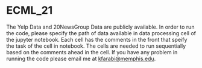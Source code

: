 # ECML_21
The Yelp Data and 20NewsGroup Data are publicly available. In order to run the code, please specify the path of data available in data processing cell of the jupyter  notebook.
Each cell has the comments in the front that speify the task of the cell in notebook. The cells are needed to run sequentially based on the comments ahead in the cell. If you have any problem in running the code please email me at kfarabi@memphis.edu. 

